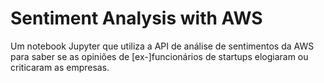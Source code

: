 # Sentiment Analysis with AWS

Um notebook Jupyter que utiliza a API de análise de sentimentos da AWS para saber se as opiniões de [ex-]funcionários de startups elogiaram ou criticaram as empresas.